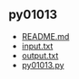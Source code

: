 
## py01013

- [README.md](README.md)
- [input.txt](input.txt)
- [output.txt](output.txt)
- [py01013.py](py01013.py)
